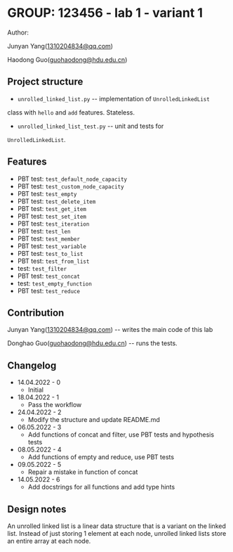 # GROUP: 123456 - lab 1 - variant 1

Author:

Junyan Yang(1310204834@qq.com)

Haodong Guo(guohaodong@hdu.edu.cn)

## Project structure

- `unrolled_linked_list.py` -- implementation of `UnrolledLinkedList`

class with `hello` and `add` features. Stateless.

- `unrolled_linked_list_test.py` -- unit and tests for

`UnrolledLinkedList`.

## Features

- PBT test: `test_default_node_capacity`
- PBT test: `test_custom_node_capacity`
- PBT test: `test_empty`
- PBT test: `test_delete_item`
- PBT test: `test_get_item`
- PBT test: `test_set_item`
- PBT test: `test_iteration`
- PBT test: `test_len`
- PBT test: `test_member`
- PBT test: `test_variable`
- PBT test: `test_to_list`
- PBT test: `test_from_list`
- test: `test_filter`
- PBT test: `test_concat`
- test: `test_empty_function`
- PBT test: `test_reduce`

## Contribution

Junyan Yang(1310204834@qq.com) -- writes the main code of this lab

Donghao Guo(guohaodong@hdu.edu.cn) -- runs the tests.

## Changelog

- 14.04.2022 - 0
  - Initial
- 18.04.2022 - 1
  - Pass the workflow
- 24.04.2022 - 2
  - Modify the structure and update README.md
- 06.05.2022 - 3
  - Add functions of concat and filter, use PBT tests and hypothesis tests
- 08.05.2022 - 4
  - Add functions of empty and reduce, use PBT tests
- 09.05.2022 - 5
  - Repair a mistake in function of concat
- 14.05.2022 - 6
  - Add docstrings for all functions and add type hints

## Design notes

An unrolled linked list is a linear data structure
that is a variant on the linked list.
Instead of just storing 1 element at each node,
unrolled linked lists store an entire array at each node.

